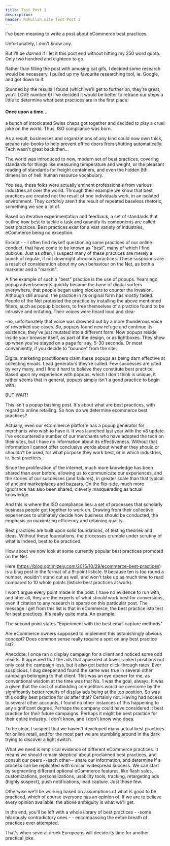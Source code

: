 ```yaml
---
title: Test Post 1
description: 
header: Ruhullah.site Test Post 1
---
```

I've been meaning to write a post about eCommerce best practices. 

Unfortunately, I don't know any. 

But I'll be <i>darned</i> if I let it this post end without hitting my 250 word quota. Only two hundred and eighteen to go.

Rather than filling the post with amusing cat gifs, I decided some research would be necessary. I pulled up my favourite researching tool, ie. Google, and got down to it.

Stunned by the results I found (which we'll get to further on, they're great, you'll LOVE number 6) I've decided it would be better to retrace our steps a  little to determine what best practices are in the first place:

#### Once upon a time...

a bunch of intoxicated Swiss chaps got together and decided to play a cruel joke on the world. Thus, ISO compliance was born. 

As a result, businesses and organizations of any kind could now own thick, arcane rule-books to help prevent office doors from shutting automatically. Tech wasn't great back then...

The world was introduced to new, modern set of best practices, covering standards for things like measuring temperature and weight, or the pleasant reading of standards for freight containers, and even the hidden 8th dimension of hell: human resource vocabulary. 

You see, these folks were actually eminent professionals from various industries all over the world. Through their example we know that best practices are created not the result of one individuals work, in an isolated environment. They <i>certainly</i> aren't the result of repeated baseless rhetoric, something 
we see a lot of. 

Based on iterative experimentation and feedback, a set of standards that outline how best to tackle a task and quantify its components are called best practices. Best practices exist for a vast variety of industries, eCommerce being no exception.

Except - - I often find myself questioning some practices of our online conduct, that have come to be known as "best", many of which I find dubious. Just as often, I suspect many of these practices are merely a bunch of regular, if not downright atrocious practices. These suspicions are a result of consideration about my own behaviour on the Net, as both a marketer and a "market".

A fine example of such a "best" practice is the use of popups. Years ago, popup advertisements quickly became the bane of digital surfers everywhere, that people began using blockers to counter the invasion. Although still around, the practice in its original form has <i>mostly</i> faded. People of the Net protested the practice by installing the above mentioned filters, such as popup blockers, to free themselves of a practice found to be intrusive and irritating. Their voices were heard loud and clea-

-no, unfortunately that voice was drowned out by a more thunderous voice of reworked use cases. So, popups found new refuge and continue its existence, they've just mutated into a different form. Now popups reside inside your browser itself, as part of the design, or as lightboxes. They show up when you've 
stayed on a page for say, 5-30 seconds. Or most conveniently, if you decide to "bounce" from the site. 

Digital marketing practitioners claim these popups as being darn effective at collecting emails. Lead generators they're called. Few successes are cited by very many, and I find it hard to believe they constitute best practice. Based upon my experience with popups, which I don't think is unique, it rather seems that in general, popups simply isn't a good practice to begin with. 

BUT WAIT!

This isn't a popup bashing post. It's about what are best practices, with regard to online retailing. So how do we determine ecommerce best practices?

Actually, even our eCommerce platform has a popup generator for merchants who wish to have it. It was launched last year with the v8 update. I've encountered a number of our merchants who have adopted the tech on their sites, but I have no information about its effectiveness. Without that information I cannot offer conclusive words about whether they should or shouldn't be used, for what purpose they work best, or in which industries, ie. best practices.

Since the proliferation of the internet, much more knowledge has been shared than ever before, allowing us to communicate our experiences, and the stories of our successes (and failures), in greater scale than that typical of ancient marketplaces and bazaars. On the flip-side, much more ignorance has also been
shared, cleverly masquerading as actual knowledge. 

And this is where the ISO compliance lies: a set of processes that scholarly business people got together to work on. Drawing from their collective experiences to ultimately decide how business should be conducted, the emphasis on maximizing efficiency and retaining quality. 

Best practices are built upon solid foundations, of testing theories and ideas. Without these foundations, the processes crumble under scrutiny of what is indeed, best to be practiced.

How about we now look at some currently popular best practices promoted on the Net. 

Here (https://blog.optimizely.com/2015/10/29/ecommerce-best-practices) is a blog post in the format of a 9-point listicle. 9 because ten is too round a number, wouldn't stand out as well, and won't take up as much time to read compared to 10 whole points (listicle best practices at work).

I won't argue every point made in the post. I have no evidence to run with, and after all, they are the experts of what <i>should</i> work best for conversions, even if citation to any research is sparse on this particular post. The message I get from this list is that in eCommerce, the best practice isto test for best practices. It's really quite meta. An example:

The second point states "Experiment with the best email capture methods"

Are eCommerce owners supposed to implement this astonishingly obvious concept? Does common sense really require a spot on any best practice list? 

Anecdote: I once ran a display campaign for a client and noticed some odd results. It appeared that the ads that appeared at lower ranked positions not only cost the campaign less, but it also got better click-through rates. Ever suspicious, I dug deeper and found the same was true in several other campaign
belonging to that client. This was an eye opener for me, as conventional wisdom at the time was that No. 1 was the goal, always. It was a given that the cost of outbidding competitors would be overcome by the significantly better results of display ads being at the top position. So was this oddity best practice for
us after that? Certainly not. Having had access to several other accounts, I found no other instances of this happening to any significant degree. Perhaps the company could have considered it best practice for <i>their</i> future campaigns.  Perhaps it might be best practice for their entire industry. I don't
know, and I don't know who does.

To be clear, I suspect that we haven't developed many actual best practices for online retail, and for the most part we are stumbling around in the dark trying to discover a light switch. 

What we need is empirical evidence of different eCommerce practices. It means we should remain skeptical about proclaimed best practices, and consult our peers --each other-- share our information, and determine if a process can be replicated with similar, widespread success. We can start by segmenting 
different optional eCommerce features, like flash sales, customizations, personalizations, usability tools, tracking, retargeting ads (highly suspect), push notifications, lead capture. Just those few.

Otherwise we'll be working based on assumptions of what is good to be practiced, which of course everyone has an opinion of. If we are to believe every opinion available, the above ambiguity is what we'll get.

In the end, you'll be left with a whole library of best practices - -some hilariously contradictory ones - - encompassing the entire breath of practices ever attempted.

That's when several drunk Europeans will decide its time for another practical joke.